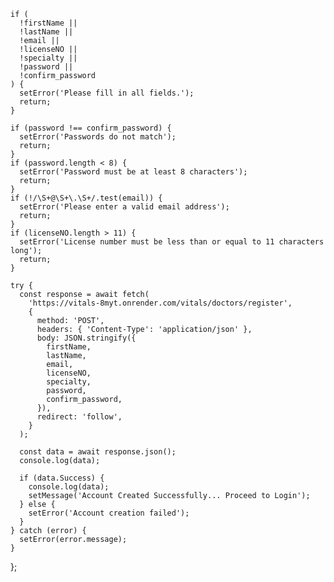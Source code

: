 
    if (
      !firstName ||
      !lastName ||
      !email ||
      !licenseNO ||
      !specialty ||
      !password ||
      !confirm_password
    ) {
      setError('Please fill in all fields.');
      return;
    }

    if (password !== confirm_password) {
      setError('Passwords do not match');
      return;
    }
    if (password.length < 8) {
      setError('Password must be at least 8 characters');
      return;
    }
    if (!/\S+@\S+\.\S+/.test(email)) {
      setError('Please enter a valid email address');
      return;
    }
    if (licenseNO.length > 11) {
      setError('License number must be less than or equal to 11 characters long');
      return;
    }

    try {
      const response = await fetch(
        'https://vitals-8myt.onrender.com/vitals/doctors/register',
        {
          method: 'POST',
          headers: { 'Content-Type': 'application/json' },
          body: JSON.stringify({
            firstName,
            lastName,
            email,
            licenseNO,
            specialty,
            password,
            confirm_password,
          }),
          redirect: 'follow',
        }
      );

      const data = await response.json();
      console.log(data);

      if (data.Success) {
        console.log(data);
        setMessage('Account Created Successfully... Proceed to Login');
      } else {
        setError('Account creation failed');
      }
    } catch (error) {
      setError(error.message);
    }
  };